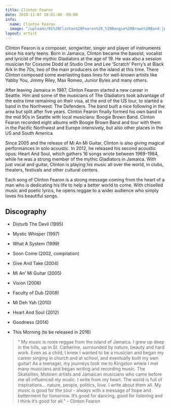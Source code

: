 ```yaml
---
title: Clinton Fearon
date: 2018-11-07 18:01:00 -05:00
info:
  name: Clinton Fearon
  image: "/uploads/01%20Clinton%20Fearon%20_%20Boogie%20Brown%20Band.jpg"
layout: artist
---
```


Clinton Fearon is a composer, songwriter, singer and player of instruments since his early teens. Born in Jamaica, Clinton became the bassist, vocalist and lyricist of the mythic Gladiators at the age of 19. He was also a session musician for Coxsone Dodd at Studio One and Lee ‘Scratch’ Perry’s at Black Ark in the 70s, two of the main producers on the island at this time. There Clinton composed some everlasting bass lines for well-known artists like Yabby You, Jimmy Riley, Max Romeo, Junior Byles and many others.

After leaving Jamaica in 1987, Clinton Fearon started a new career in Seattle. Him and some of the musicians of The Gladiators took advantage of the extra time remaining on their visa, at the end of the US tour, to started a band in the Northwest: The Defenders. The band built a nice following in the area but split after five years. Clinton Fearon finally formed his own band in the mid 90s in Seattle with local musicians: Boogie Brown Band. Clinton Fearon recorded eight albums with Boogie Brown Band and tour with them in the Pacific Northwest and Europe intensively, but also other places in the US and South America.

Since 2005 and the release of Mi An Mi Guitar, Clinton is also giving magical performances in solo acoustic. In 2012, he released his second acoustic opus: Heart And Soul, which gathers 16 songs wrote between 1969-1984, while he was a strong member of the mythic Gladiators in Jamaica. With just vocal and guitar, Clinton is playing his music all over the world, in clubs, theaters, festivals and other cultural centers.

Each song of Clinton Fearon is a strong message coming from the heart of a man who is dedicating his life to help a better world to come. With chiselled music and poetic lyrics, he opens reggae to a wider audience who simply loves his beautiful songs.

## Discography

* Disturb The Devil (1995)

* Mystic Whisper (1997)

* What A System (1999)

* Soon Come (2002, compilation)

* Give And Take (2004)

* Mi An’ Mi Guitar (2005)

* Vision (2006)

* Faculty of Dub (2008)

* Mi Deh Yah (2010)

* Heart And Soul (2012)

* Goodness (2014)

* This Morning (to be released in 2016)

> “ My music is roots reggae from the island of Jamaica. I grew up deep in the hills, up in St. Catherine, surrounded by nature, beauty and hard work. Even as a child, I knew I wanted to be a musician and began my career singing in church and at school, and eventually built my own guitar! As a teenager, my journeys took me to Kingston where I met many musicians and began writing and recording music. The Skatalites, Motown artists and Jamaican musicians who came before me all influenced my music. I write from my heart. The world is full of inspirations... nature, people, politics, love. I write about them all. My music is good for the soul - always with a message of hope and betterment for tomorrow. It’s good for dancing, good for listening and I think it’s good for all.” - Clinton Fearon